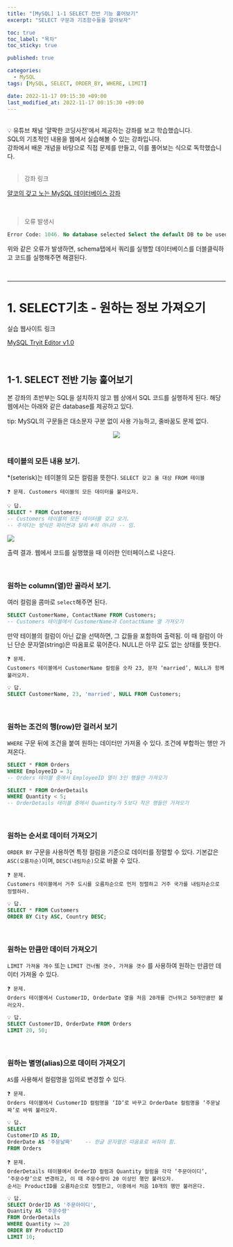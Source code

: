 ```yaml
---
title: "[MySQL] 1-1 SELECT 전반 기능 훑어보기"
excerpt: "SELECT 구문과 기초함수들을 알아보자"

toc: true
toc_label: "목차"
toc_sticky: true

published: true

categories:
  - MySQL
tags: [MySQL, SELECT, ORDER_BY, WHERE, LIMIT]

date: 2022-11-17 09:15:30 +09:00
last_modified_at: 2022-11-17 00:15:30 +09:00
---
```


<br>

<div class="notice--primary" markdown="1">
💡 유튜브 채널 ‘얄팍한 코딩사전’에서 제공하는 강좌를 보고 학습했습니다. <br>
SQL의 기초적인 내용을 웹에서 실습해볼 수 있는 강좌입니다. <br>
강좌에서 배운 개념을 바탕으로 직접 문제를 만들고, 이를 풀어보는 식으로 독학했습니다.
</div>

<br>

> 강좌 링크

[얄코의 갖고 노는 MySQL 데이터베이스 강좌](https://www.yalco.kr/lectures/sql/)


<br>

>오류 발생시

```sql
Error Code: 1046. No database selected Select the default DB to be used by double-clicking its name in the SCHEMAS list in the sidebar.
```

위와 같은 오류가 발생하면, schema탭에서 쿼리를 실행할 데이터베이스를 더블클릭하고 코드를 실행해주면 해결된다.

<br>

---

# 1. SELECT기초 - 원하는 정보 가져오기


실습 웹사이트 링크

[MySQL Tryit Editor v1.0](https://www.w3schools.com/mysql/trymysql.asp?filename=trysql_select_all) 

<br>

## 1-1. SELECT 전반 기능 훑어보기

본 강좌의 초반부는 SQL을 설치하지 않고 웹 상에서 SQL 코드를 실행하게 된다. 해당 웹에서는 아래와 같은 database를 제공하고 있다.

tip: MySQL의 구문들은 대소문자 구분 없이 사용 가능하고, 줄바꿈도 문제 없다.
<div align=center>
<img src="https://user-images.githubusercontent.com/115082062/202318292-1fa1efed-385f-4fa3-90e7-c05aa2235259.png">
</div>

<br>



### **테이블의 모든 내용 보기.**

*(seterisk)는 테이블의 모든 컬럼을 뜻한다. `SELECT 갖고 올 대상 FROM 테이블`



```
❓ 문제. Customers 테이블의 모든 데이터를 불러오자.
```

```sql
💡 답.
SELECT * FROM Customers;
-- Customers 테이블의 모든 데이터를 갖고 오기.
-- 주석다는 방식은 파이썬과 달리 #이 아니라 -- 임.
```

<img src = "https://user-images.githubusercontent.com/115082062/202318907-8633b3ac-e429-4627-a8ec-d70dabb95293.jpg">

출력 결과. 웹에서 코드를 실행했을 때 이러한 인터페이스로 나온다.

<br>

### **원하는 column(열)만 골라서 보기.** 

여러 컬럼을 콤마로 `select`해주면 된다.

```sql
SELECT CustomerName, ContactName FROM Customers;
-- Customers 테이블에서 CustomerName과 ContactName 열 가져오기
```

만약 테이블의 컬럼이 아닌 값을 선택하면, 그 값들을 포함하여 출력됨. 이 때 컬럼이 아닌 단순 문자열(string)은 따옴표로 묶어준다. NULL은 아무 값도 없는 상태를 뜻한다.

```
❓ 문제. 
Customers 테이블에서 CustomerName 컬럼을 숫자 23, 문자 ‘married’, NULL과 함께 불러오자.
```
```sql
💡 답.
SELECT CustomerName, 23, 'married', NULL FROM Customers;
```

<br>

### **원하는 조건의 행(row)만 걸러서 보기**

`WHERE` 구문 뒤에 조건을 붙여 원하는 데이터만 가져올 수 있다. 조건에 부합하는 행만 가져온다.

```sql
SELECT * FROM Orders
WHERE EmployeeID = 3;
-- Orders 테이블 중에서 EmployeeID 열이 3인 행들만 가져오기

SELECT * FROM OrderDetails
WHERE Quantity < 5;
-- OrderDetails 테이블 중에서 Quantity가 5보다 작은 행들만 가져오기
```

<br>

### **원하는 순서로 데이터 가져오기**

`ORDER BY` 구문을 사용하면 특정 컬럼을 기준으로 데이터를 정렬할 수 있다. 기본값은 `ASC(오름차순)`이며, `DESC(내림차순)`으로 바꿀 수 있다.


```
❓ 문제. 
Customers 테이블에서 거주 도시를 오름차순으로 먼저 정렬하고 거주 국가를 내림차순으로 정렬하라.
```

```sql
💡 답.
SELECT * FROM Customers
ORDER BY City ASC, Country DESC;
```
<br>

### **원하는 만큼만 데이터 가져오기**

`LIMIT 가져올 개수`  또는 `LIMIT 건너뛸 갯수, 가져올 갯수` 를 사용하여 원하는 만큼만 데이터 가져올 수 있다.


```
❓ 문제. 
Orders 테이블에서 CustomerID, OrderDate 열을 처음 20개를 건너뛰고 50개만큼만 불러오자.
```

```sql
💡 답.
SELECT CustomerID, OrderDate FROM Orders
LIMIT 20, 50;
```
<br>

### **원하는 별명(alias)으로 데이터 가져오기**

`AS`를 사용해서 컬럼명을 임의로 변경할 수 있다.


```
❓ 문제.
Orders 테이블에서 CustomerID 컬럼명을 ‘ID’로 바꾸고 OrderDate 컬럼명을 ‘주문날짜’로 바꿔 불러오자.
```

```sql
💡 답.
SELECT 
CustomerID AS ID,
OrderDate AS '주문날짜'    -- 한글 문자열은 따옴표로 써줘야 함.
FROM Orders
```


```
❓ 문제.
OrderDetails 테이블에서 OrderID 컬럼과 Quantity 컬럼을 각각 ‘주문아이디’,
‘주문수량’으로 변경하고, 이 때 주문수량이 20 이상인 행만 불러오자. 
순서는 ProductID를 오름차순으로 정렬한고, 이중에서 처음 10개의 행만 불러온다.
```

```sql
💡 답.
SELECT OrderID AS '주문아이디',
Quantity AS '주문수량'
FROM OrderDetails
WHERE Quantity >= 20
ORDER BY ProductID
LIMIT 10;
```


